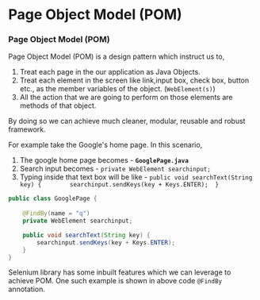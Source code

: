 # Page Object Model \(POM\)

### Page Object Model \(POM\)

Page Object Model \(POM\) is a design pattern which instruct us to,

1. Treat each page in the our application as Java Objects.
2. Treat each element in the screen like link,input box, check box, button etc., as the member variables of the object. \(`WebElement(s)`\)
3. All the action that we are going to perform on those elements are methods of that object.

By doing so we can achieve much cleaner, modular, reusable and robust framework.

For example take the Google's home page. In this scenario,

1. The google home page becomes - **`GooglePage.java`**
2. Search input becomes - `private WebElement searchinput;`
3. Typing inside that text box will be like - `public void searchText(String key) {        searchinput.sendKeys(key + Keys.ENTER);  }`

```java
public class GooglePage {
	
	@FindBy(name = "q")
	private WebElement searchinput;

	public void searchText(String key) {
		searchinput.sendKeys(key + Keys.ENTER);
	}
}
```

Selenium library has some inbuilt features which we can leverage to achieve POM. One such example is shown in above code `@FindBy` annotation.

